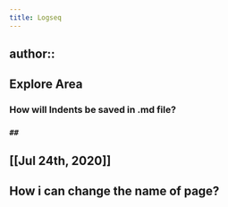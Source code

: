 ```yaml
---
title: Logseq
---
```


## author::
## Explore Area
### How will Indents be saved in .md file?
### `##`
## [[Jul 24th, 2020]]
## How i can change the name of page?